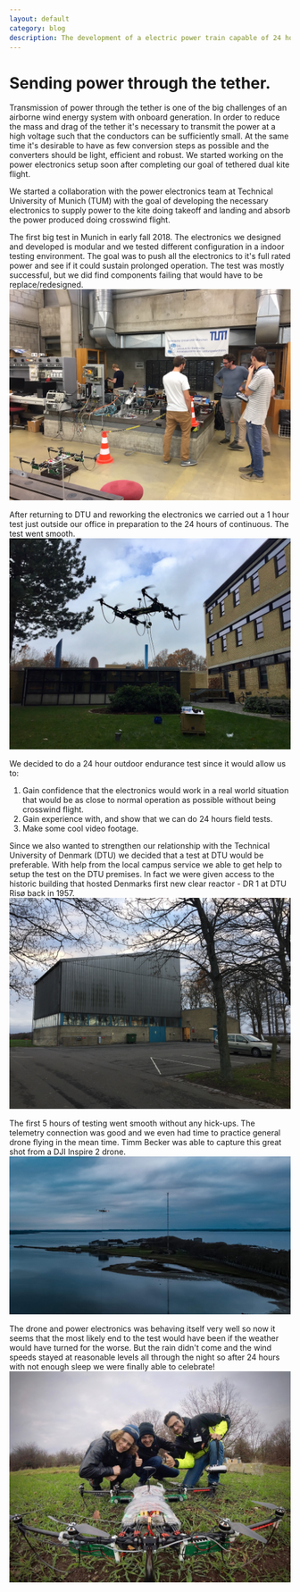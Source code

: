 ```yaml
---
layout: default
category: blog
description: The development of a electric power train capable of 24 hours of continuous operation.
---
```


# Sending power through the tether.

Transmission of power through the tether is one of the big challenges of an airborne wind energy system with onboard generation. In order to reduce the mass and drag of the tether it's necessary to transmit the power at a high voltage such that the conductors can be sufficiently small. At the same time it's desirable to have as few conversion steps as possible and the converters should be light, efficient and robust. We started working on the power electronics setup soon after completing our goal of tethered dual kite flight.

We started a collaboration with the power electronics team at Technical University of Munich (TUM) with the goal of developing the necessary electronics to supply power to the kite doing takeoff and landing and absorb the power produced doing crosswind flight.  

The first big test in Munich in early fall 2018. The electronics we designed and developed is modular and we tested different configuration in a indoor testing environment. The goal was to push all the electronics to it's full rated power and see if it could sustain prolonged operation. The test was mostly successful, but we did find components failing that would have to be replace/redesigned.
![Electronics test in Munich](/images/tethered_power_electronics_test_munich.jpeg)

After returning to DTU and reworking the electronics we carried out a 1 hour test just outside our office in preparation to the 24 hours of continuous. The test went smooth.
![1 hour pre test](/images/tethered_power_electronics_1_hour_pre_test.jpeg)

We decided to do a 24 hour outdoor endurance test since it would allow us to:

1. Gain confidence that the electronics would work in a real world situation that would be as close to normal operation as possible without being crosswind flight.
2. Gain experience with, and show that we can do 24 hours field tests.
3. Make some cool video footage.

Since we also wanted to strengthen our relationship with the Technical University of Denmark (DTU) we decided that a test at DTU would be preferable. With help from the local campus service we able to get help to setup the test on the DTU premises. In fact we were given access to the historic building that hosted Denmarks first new clear reactor - DR 1 at DTU Risø back in 1957.
![Control room at DR1 nuclear test reactor building](/images/tethered_power_electronics_controlroom_DR1_neuclear_reactor_site.jpeg)


The first 5 hours of testing went smooth without any hick-ups. The telemetry connection was good and we even had time to practice general drone flying in the mean time. Timm Becker was able to capture this great shot from a DJI Inspire 2 drone.
![Electronics 5 hours of testing nightfall ](/images/tethered_power_electronics_5_hours_night_fall.jpeg)

The drone and power electronics was behaving itself very well so now it seems that the most likely end to the test would have been if the weather would have turned for the worse. But the rain didn't come and the wind speeds stayed at reasonable levels all through the night so after 24 hours with not enough sleep we were finally able to celebrate!
![24 hours of testing complete](/images/tethered_power_electronics_24_hour_endurance_test_success.jpeg)
